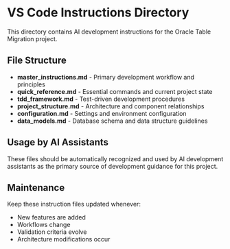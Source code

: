 # VS Code Instructions Directory

This directory contains AI development instructions for the Oracle Table Migration project.

## File Structure
- **master_instructions.md** - Primary development workflow and principles
- **quick_reference.md** - Essential commands and current project state
- **tdd_framework.md** - Test-driven development procedures
- **project_structure.md** - Architecture and component relationships
- **configuration.md** - Settings and environment configuration
- **data_models.md** - Database schema and data structure guidelines

## Usage by AI Assistants
These files should be automatically recognized and used by AI development assistants as the primary source of development guidance for this project.

## Maintenance
Keep these instruction files updated whenever:
- New features are added
- Workflows change
- Validation criteria evolve
- Architecture modifications occur